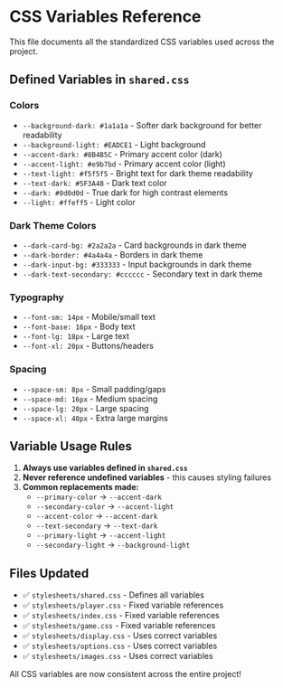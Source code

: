 # CSS Variables Reference

This file documents all the standardized CSS variables used across the project.

## Defined Variables in `shared.css`

### Colors
- `--background-dark: #1a1a1a` - Softer dark background for better readability
- `--background-light: #EADCE1` - Light background
- `--accent-dark: #8B4B5C` - Primary accent color (dark)
- `--accent-light: #e9b7bd` - Primary accent color (light)
- `--text-light: #f5f5f5` - Bright text for dark theme readability
- `--text-dark: #5F3A48` - Dark text color
- `--dark: #0d0d0d` - True dark for high contrast elements
- `--light: #ffeff5` - Light color

### Dark Theme Colors
- `--dark-card-bg: #2a2a2a` - Card backgrounds in dark theme
- `--dark-border: #4a4a4a` - Borders in dark theme
- `--dark-input-bg: #333333` - Input backgrounds in dark theme
- `--dark-text-secondary: #cccccc` - Secondary text in dark theme

### Typography
- `--font-sm: 14px` - Mobile/small text
- `--font-base: 16px` - Body text
- `--font-lg: 18px` - Large text
- `--font-xl: 20px` - Buttons/headers

### Spacing
- `--space-sm: 8px` - Small padding/gaps
- `--space-md: 16px` - Medium spacing
- `--space-lg: 20px` - Large spacing
- `--space-xl: 40px` - Extra large margins

## Variable Usage Rules

1. **Always use variables defined in `shared.css`**
2. **Never reference undefined variables** - this causes styling failures
3. **Common replacements made:**
   - `--primary-color` → `--accent-dark`
   - `--secondary-color` → `--accent-light`
   - `--accent-color` → `--accent-dark`
   - `--text-secondary` → `--text-dark`
   - `--primary-light` → `--accent-light`
   - `--secondary-light` → `--background-light`

## Files Updated
- ✅ `stylesheets/shared.css` - Defines all variables
- ✅ `stylesheets/player.css` - Fixed variable references
- ✅ `stylesheets/index.css` - Fixed variable references
- ✅ `stylesheets/game.css` - Fixed variable references
- ✅ `stylesheets/display.css` - Uses correct variables
- ✅ `stylesheets/options.css` - Uses correct variables
- ✅ `stylesheets/images.css` - Uses correct variables

All CSS variables are now consistent across the entire project!